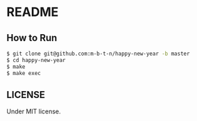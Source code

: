 # README

## How to Run

```sh
$ git clone git@github.com:m-b-t-n/happy-new-year -b master
$ cd happy-new-year
$ make
$ make exec
```

## LICENSE

Under MIT license.

